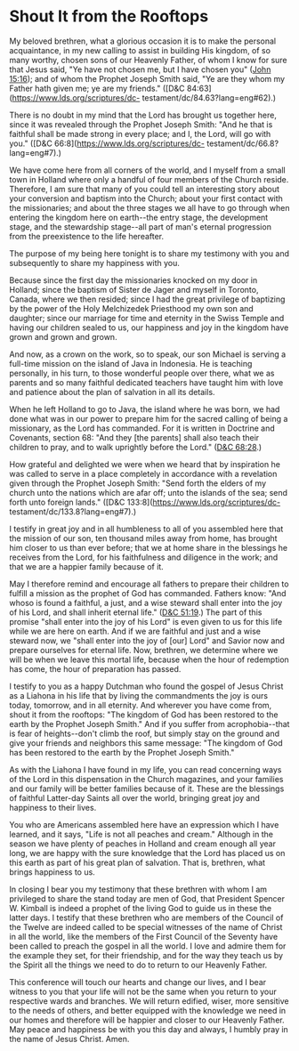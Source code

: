 # Shout It from the Rooftops

My beloved brethren, what a glorious occasion it is to make the personal
acquaintance, in my new calling to assist in building His kingdom, of so many
worthy, chosen sons of our Heavenly Father, of whom I know for sure that Jesus
said, "Ye have not chosen me, but I have chosen you" ([John
15:16](https://www.lds.org/scriptures/nt/john/15.16?lang=eng#15)); and of whom
the Prophet Joseph Smith said, "Ye are they whom my Father hath given me; ye
are my friends." ([D&amp;C 84:63](https://www.lds.org/scriptures/dc-
testament/dc/84.63?lang=eng#62).)

There is no doubt in my mind that the Lord has brought us together here, since
it was revealed through the Prophet Joseph Smith: "And he that is faithful
shall be made strong in every place; and I, the Lord, will go with you."
([D&amp;C 66:8](https://www.lds.org/scriptures/dc-
testament/dc/66.8?lang=eng#7).)

We have come here from all corners of the world, and I myself from a small
town in Holland where only a handful of four members of the Church reside.
Therefore, I am sure that many of you could tell an interesting story about
your conversion and baptism into the Church; about your first contact with the
missionaries; and about the three stages we all have to go through when
entering the kingdom here on earth--the entry stage, the development stage,
and the stewardship stage--all part of man's eternal progression from the
preexistence to the life hereafter.

The purpose of my being here tonight is to share my testimony with you and
subsequently to share my happiness with you.

Because since the first day the missionaries knocked on my door in Holland;
since the baptism of Sister de Jager and myself in Toronto, Canada, where we
then resided; since I had the great privilege of baptizing by the power of the
Holy Melchizedek Priesthood my own son and daughter; since our marriage for
time and eternity in the Swiss Temple and having our children sealed to us,
our happiness and joy in the kingdom have grown and grown and grown.

And now, as a crown on the work, so to speak, our son Michael is serving a
full-time mission on the island of Java in Indonesia. He is teaching
personally, in his turn, to those wonderful people over there, what we as
parents and so many faithful dedicated teachers have taught him with love and
patience about the plan of salvation in all its details.

When he left Holland to go to Java, the island where he was born, we had done
what was in our power to prepare him for the sacred calling of being a
missionary, as the Lord has commanded. For it is written in Doctrine and
Covenants, section 68: "And they [the parents] shall also teach their children
to pray, and to walk uprightly before the Lord." ([D&amp;C
68:28](https://www.lds.org/scriptures/dc-testament/dc/68.28?lang=eng#27).)

How grateful and delighted we were when we heard that by inspiration he was
called to serve in a place completely in accordance with a revelation given
through the Prophet Joseph Smith: "Send forth the elders of my church unto the
nations which are afar off; unto the islands of the sea; send forth unto
foreign lands." ([D&amp;C 133:8](https://www.lds.org/scriptures/dc-
testament/dc/133.8?lang=eng#7).)

I testify in great joy and in all humbleness to all of you assembled here that
the mission of our son, ten thousand miles away from home, has brought him
closer to us than ever before; that we at home share in the blessings he
receives from the Lord, for his faithfulness and diligence in the work; and
that we are a happier family because of it.

May I therefore remind and encourage all fathers to prepare their children to
fulfill a mission as the prophet of God has commanded. Fathers know: "And
whoso is found a faithful, a just, and a wise steward shall enter into the joy
of his Lord, and shall inherit eternal life." ([D&amp;C
51:19](https://www.lds.org/scriptures/dc-testament/dc/51.19?lang=eng#18).) The
part of this promise "shall enter into the joy of his Lord" is even given to
us for this life while we are here on earth. And if we are faithful and just
and a wise steward now, we "shall enter into the joy of [our] Lord" and Savior
now and prepare ourselves for eternal life. Now, brethren, we determine where
we will be when we leave this mortal life, because when the hour of redemption
has come, the hour of preparation has passed.

I testify to you as a happy Dutchman who found the gospel of Jesus Christ as a
Liahona in his life that by living the commandments the joy is ours today,
tomorrow, and in all eternity. And wherever you have come from, shout it from
the rooftops: "The kingdom of God has been restored to the earth by the
Prophet Joseph Smith." And if you suffer from acrophobia--that is fear of
heights--don't climb the roof, but simply stay on the ground and give your
friends and neighbors this same message: "The kingdom of God has been restored
to the earth by the Prophet Joseph Smith."

As with the Liahona I have found in my life, you can read concerning ways of
the Lord in this dispensation in the Church magazines, and your families and
our family will be better families because of it. These are the blessings of
faithful Latter-day Saints all over the world, bringing great joy and
happiness to their lives.

You who are Americans assembled here have an expression which I have learned,
and it says, "Life is not all peaches and cream." Although in the season we
have plenty of peaches in Holland and cream enough all year long, we are happy
with the sure knowledge that the Lord has placed us on this earth as part of
his great plan of salvation. That is, brethren, what brings happiness to us.

In closing I bear you my testimony that these brethren with whom I am
privileged to share the stand today are men of God, that President Spencer W.
Kimball is indeed a prophet of the living God to guide us in these the latter
days. I testify that these brethren who are members of the Council of the
Twelve are indeed called to be special witnesses of the name of Christ in all
the world, like the members of the First Council of the Seventy have been
called to preach the gospel in all the world. I love and admire them for the
example they set, for their friendship, and for the way they teach us by the
Spirit all the things we need to do to return to our Heavenly Father.

This conference will touch our hearts and change our lives, and I bear witness
to you that your life will not be the same when you return to your respective
wards and branches. We will return edified, wiser, more sensitive to the needs
of others, and better equipped with the knowledge we need in our homes and
therefore will be happier and closer to our Heavenly Father. May peace and
happiness be with you this day and always, I humbly pray in the name of Jesus
Christ. Amen.

